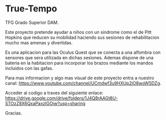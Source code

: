# True-Tempo
TFG Grado Superior DAM.

Este proyecto pretende ayudar a niños con un sindrome como el de Pitt Hopkins que reducen su mobilidad haciendo sus sesiones de rehabilitacion mucho mas amenas y divertidas.

Es una aplicacion para las Oculus Quest que se conecta a una alfombra con sensores que sera utilizada en dichas sesiones. Ademas dispone de una bateria en la habitacion para incorporar los brazos mediante los mandos incluidos con las gafas.

Para mas informacion y algo mas visual de este proyecto entra a nuestro canal: https://www.youtube.com/channel/UCmdwf3u9HXUp2iO8woW5DZg.

Acceder al codigo a traves del siguiente enlace: https://drive.google.com/drive/folders/1J4Q8rAAGt8U-STOzZ8X6QxaPaxzlGOiw?usp=sharing

Gracias.
